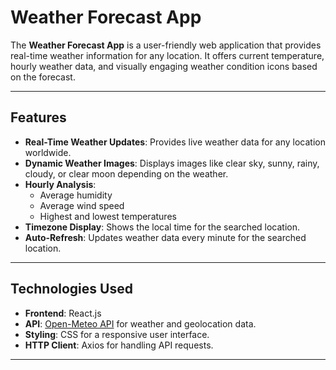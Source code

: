 # Weather Forecast App

The **Weather Forecast App** is a user-friendly web application that provides real-time weather information for any location. It offers current temperature, hourly weather data, and visually engaging weather condition icons based on the forecast.

---

## Features
- **Real-Time Weather Updates**: Provides live weather data for any location worldwide.
- **Dynamic Weather Images**: Displays images like clear sky, sunny, rainy, cloudy, or clear moon depending on the weather.
- **Hourly Analysis**:
  - Average humidity
  - Average wind speed
  - Highest and lowest temperatures
- **Timezone Display**: Shows the local time for the searched location.
- **Auto-Refresh**: Updates weather data every minute for the searched location.

---

## Technologies Used
- **Frontend**: React.js
- **API**: [Open-Meteo API](https://open-meteo.com/) for weather and geolocation data.
- **Styling**: CSS for a responsive user interface.
- **HTTP Client**: Axios for handling API requests.

---

